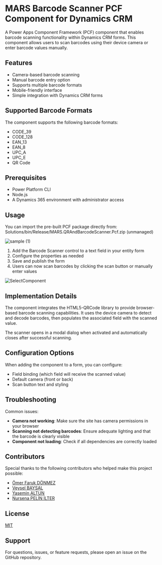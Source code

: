 # MARS Barcode Scanner PCF Component for Dynamics CRM

A Power Apps Component Framework (PCF) component that enables barcode scanning functionality within Dynamics CRM forms. This component allows users to scan barcodes using their device camera or enter barcode values manually.


## Features

- Camera-based barcode scanning
- Manual barcode entry option
- Supports multiple barcode formats
- Mobile-friendly interface
- Simple integration with Dynamics CRM forms

## Supported Barcode Formats

The component supports the following barcode formats:
- CODE_39
- CODE_128
- EAN_13
- EAN_8
- UPC_A
- UPC_E
- QR Code

## Prerequisites

- Power Platform CLI
- Node.js
- A Dynamics 365 environment with administrator access

## Usage

You can import the pre-built PCF package directly from:
Solutions/bin/Release/MARS.QRAndBarcodeScanner.Pcf.zip (unmanaged)

![sample (1)](https://github.com/user-attachments/assets/62578d88-e06f-4efd-85cb-cb44b40af2eb)


1. Add the Barcode Scanner control to a text field in your entity form
2. Configure the properties as needed
3. Save and publish the form
4. Users can now scan barcodes by clicking the scan button or manually enter values

![SelectComponent](https://github.com/user-attachments/assets/45c8bed1-05e7-4040-af7e-5d6723487a13)


## Implementation Details

The component integrates the HTML5-QRCode library to provide browser-based barcode scanning capabilities. It uses the device camera to detect and decode barcodes, then populates the associated field with the scanned value.

The scanner opens in a modal dialog when activated and automatically closes after successful scanning.

## Configuration Options

When adding the component to a form, you can configure:
- Field binding (which field will receive the scanned value)
- Default camera (front or back)
- Scan button text and styling

## Troubleshooting

Common issues:
- **Camera not working**: Make sure the site has camera permissions in your browser
- **Scanning not detecting barcodes**: Ensure adequate lighting and that the barcode is clearly visible
- **Component not loading**: Check if all dependencies are correctly loaded

## Contributors

Special thanks to the following contributors who helped make this project possible:

- [Ömer Faruk DÖNMEZ](www.linkedin.com/in/ömer-faruk-dönmez-499622176)
- [Veysel BAYSAL](https://www.linkedin.com/in/veysel-baysal-977b61127)
- [Yasemin ALTUN](https://www.linkedin.com/in/yasemin-altun-608824226)
- [Nursena PELİN İLTER](https://www.linkedin.com/in/nursena-pelin-ilter-a97893140)

## License

[MIT](LICENSE)

## Support

For questions, issues, or feature requests, please open an issue on the GitHub repository.
